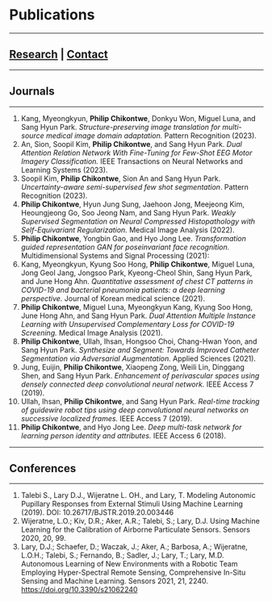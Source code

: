 # Publications
---------------------------------------------------------
## [Research](research.md) | [Contact](CV.md)
---------------------------------------------------------
## Journals
----------------
1. Kang, Myeongkyun, **Philip Chikontwe**, Donkyu Won, Miguel Luna, and Sang Hyun Park. *Structure-preserving image translation for multi-source medical image domain adaptation.* Pattern Recognition (2023).
2. An, Sion, Soopil Kim, **Philip Chikontwe**, and Sang Hyun Park. *Dual Attention Relation Network With Fine-Tuning for Few-Shot EEG Motor Imagery Classification.* IEEE Transactions on Neural Networks and Learning Systems (2023).
3. Soopil Kim, **Philip Chikontwe**, Sion An and Sang Hyun Park. *Uncertainty-aware semi-supervised few shot segmentation*. Pattern Recognition (2023).
4. **Philip Chikontwe**, Hyun Jung Sung, Jaehoon Jong, Meejeong Kim, Heoungjeong Go, Soo Jeong Nam, and Sang Hyun Park. *Weakly Supervised Segmentation on Neural Compressed Histopathology with
Self-Equivariant Regularization.* Medical Image Analysis (2022).
5. **Philip Chikontwe**, Yongbin Gao, and Hyo Jong Lee. *Transformation guided representation GAN for poseinvariant face recognition.* Multidimensional Systems and Signal Processing (2021): 
6. Kang, Myeongkyun, Kyung Soo Hong, **Philip Chikontwe**, Miguel Luna, Jong Geol Jang, Jongsoo Park, Kyeong-Cheol Shin, Sang Hyun Park, and June Hong Ahn. *Quantitative assessment of chest CT patterns in COVID-19 and bacterial pneumonia patients: a deep learning perspective.* Journal of Korean medical science (2021).
7. **Philip Chikontwe**, Miguel Luna, Myeongkyun Kang, Kyung Soo Hong, June Hong Ahn, and Sang Hyun Park. *Dual Attention Multiple Instance Learning with Unsupervised Complementary Loss for COVID-19
Screening.* Medical Image Analysis (2021).
8. **Philip Chikontwe**, Ullah, Ihsan, Hongsoo Choi, Chang-Hwan Yoon, and Sang Hyun Park. *Synthesize and Segment: Towards Improved Catheter Segmentation via Adversarial Augmentation.* Applied Sciences (2021).
9. Jung, Euijin, **Philip Chikontwe**, Xiaopeng Zong, Weili Lin, Dinggang Shen, and Sang Hyun Park. *Enhancement of perivascular spaces using densely connected deep convolutional neural network.* IEEE
Access 7 (2019).
10. Ullah, Ihsan, **Philip Chikontwe**, and Sang Hyun Park. *Real-time tracking of guidewire robot tips using deep convolutional neural networks on successive localized frames.* IEEE Access 7 (2019).
11. **Philip Chikontwe**, and Hyo Jong Lee. *Deep multi-task network for learning person identity and attributes.* IEEE Access 6 (2018).


----------------
## Conferences
----------------
1. Talebi S., Lary D.J., Wijeratne L. OH., and Lary, T. Modeling Autonomic Pupillary Responses from External Stimuli Using Machine Learning (2019). DOI: 10.26717/BJSTR.2019.20.003446
2. Wijeratne, L.O.; Kiv, D.R.; Aker, A.R.; Talebi, S.; Lary, D.J. Using Machine Learning for the Calibration of Airborne Particulate Sensors. Sensors 2020, 20, 99.
3. Lary, D.J.; Schaefer, D.; Waczak, J.; Aker, A.; Barbosa, A.; Wijeratne, L.O.H.; Talebi, S.; Fernando, B.; Sadler, J.; Lary, T.; Lary, M.D. Autonomous Learning of New Environments with a Robotic Team Employing Hyper-Spectral Remote Sensing, Comprehensive In-Situ Sensing and Machine Learning. Sensors 2021, 21, 2240. https://doi.org/10.3390/s21062240
